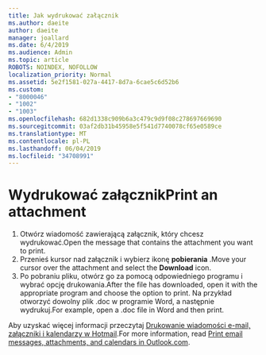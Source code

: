 ```yaml
---
title: Jak wydrukować załącznik
ms.author: daeite
author: daeite
manager: joallard
ms.date: 6/4/2019
ms.audience: Admin
ms.topic: article
ROBOTS: NOINDEX, NOFOLLOW
localization_priority: Normal
ms.assetid: 5e2f1581-027a-4417-8d7a-6cae5c6d52b6
ms.custom:
- "8000046"
- "1002"
- "1003"
ms.openlocfilehash: 682d1338c909b6a3c479c9d9f08c278697669690
ms.sourcegitcommit: 03af2db31b45958e5f541d7740078cf65e0589ce
ms.translationtype: MT
ms.contentlocale: pl-PL
ms.lasthandoff: 06/04/2019
ms.locfileid: "34708991"
---
```

# <a name="print-an-attachment"></a><span data-ttu-id="5e5a8-102">Wydrukować załącznik</span><span class="sxs-lookup"><span data-stu-id="5e5a8-102">Print an attachment</span></span>

1. <span data-ttu-id="5e5a8-103">Otwórz wiadomość zawierającą załącznik, który chcesz wydrukować.</span><span class="sxs-lookup"><span data-stu-id="5e5a8-103">Open the message that contains the attachment you want to print.</span></span>
2. <span data-ttu-id="5e5a8-104">Przenieś kursor nad załącznik i wybierz ikonę **pobierania** .</span><span class="sxs-lookup"><span data-stu-id="5e5a8-104">Move your cursor over the attachment and select the **Download** icon.</span></span>
3. <span data-ttu-id="5e5a8-105">Po pobraniu pliku, otwórz go za pomocą odpowiedniego programu i wybrać opcję drukowania.</span><span class="sxs-lookup"><span data-stu-id="5e5a8-105">After the file has downloaded, open it with the appropriate program and choose the option to print.</span></span> <span data-ttu-id="5e5a8-106">Na przykład otworzyć dowolny plik .doc w programie Word, a następnie wydrukuj.</span><span class="sxs-lookup"><span data-stu-id="5e5a8-106">For example, open a .doc file in Word and then print.</span></span>

<span data-ttu-id="5e5a8-107">Aby uzyskać więcej informacji przeczytaj [Drukowanie wiadomości e-mail, załączniki i kalendarzy w Hotmail](https://go.microsoft.com/fwlink/?linkid=2021110&amp;clcid=0x409).</span><span class="sxs-lookup"><span data-stu-id="5e5a8-107">For more information, read [Print email messages, attachments, and calendars in Outlook.com](https://go.microsoft.com/fwlink/?linkid=2021110&amp;clcid=0x409).</span></span>